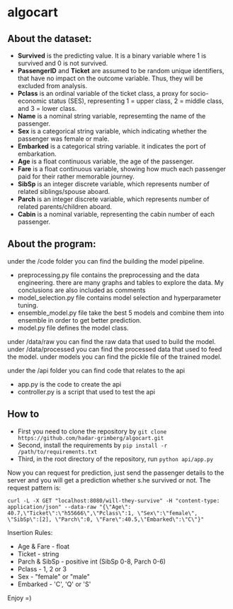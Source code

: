 # algocart

## About the dataset:

- **Survived** is the predicting value. It is a binary variable where 1 is survived and 0 is not survived.  
- **PassengerID** and **Ticket** are assumed to be random unique identifiers, that have no impact on the outcome variable. Thus, they will be excluded from analysis.  
- **Pclass** is an ordinal variable of the ticket class, a proxy for socio-economic status (SES), representing 1 = upper class, 2 = middle class, and 3 = lower class.  
- **Name** is a nominal string variable, represemting the name of the passenger.  
- **Sex** is a categorical string variable, which indicating whether the passenger was female or male.  
- **Embarked** is a categorical string variable. it indicates the port of embarkation.  
- **Age** is a float continuous variable, the age of the passenger.  
- **Fare** is a float continuous variable, showing how much each passenger paid for their rather memorable journey.  
- **SibSp** is an integer discrete variable, which represents number of related siblings/spouse aboard.  
- **Parch** is an integer discrete variable, which represents number of related parents/children aboard.  
- **Cabin** is a nominal variable, representing the cabin number of each passenger.  

## About the program:
under the /code folder you can find the building the model pipeline.
- preprocessing.py file contains the preprocessing and the data engineering. there are many graphs and tables to explore the data. My conclusions are also included as comments
- model_selection.py file contains model selection and hyperparameter tuning.
- ensemble_model.py file take the best 5 models and combine them into ensemble in order to get better prediction.
- model.py file defines the model class.

under /data/raw you can find the raw data that used to build the model.
under /data/processed you can find the processed  data that used to feed the model.
under models you can find the pickle file of the trained model.

under the /api folder you can find code that relates to the api
- app.py is the code to create the api
- controller.py is a script that used to test the api

## How to
- First you need to clone the repository by `git clone https://github.com/hadar-grimberg/algocart.git`
- Second, install the requirements by `pip install -r /path/to/requirements.txt`
- Third, in the root directory of the repository, run `python api/app.py`

Now you can request for prediction, just send the passenger details to the server and you will get a prediction whether s.he survived or not.
The request pattern is:
```shell
curl -L -X GET "localhost:8080/will-they-survive" -H "content-type: application/json" --data-raw "{\"Age\": 40.7,\"Ticket\":\"h55666\",\"Pclass\":1, \"Sex\":\"female\", \"SibSp\":[2], \"Parch\":0, \"Fare\":40.5,\"Embarked\":\"C\"}"
```
Insertion Rules:
- Age & Fare - float
- Ticket - string
- Parch & SibSp - positive int (SibSp 0-8, Parch 0-6)
- Pclass - 1, 2 or 3
- Sex - "female" or "male"
- Embarked - 'C', 'Q' or 'S'

Enjoy =)
